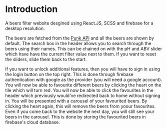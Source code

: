 # Introduction

A beers filter website desgined using React.JS, SCSS and firebase for a desktop resolution.

The beers are fetched from the <a href="https://punkapi.com/" target="_">Punk API</a> and all the beers are shown by default. The search box in the header allows you to search through the beers using their names. This can be chained on with the pH and ABV slider which have have the current filter value next to them. If you want to reset the sliders, slide them back to the start.

If you want to unlock additional features, then you will have to sign in using the login button on the top right. This is done through firebase authentication with google as the provider (you will need a google account). You will now be able to favourite different beers by clicking the heart on the tile which will turn red. You will now be able to click the favourites in the header which previously would've redirected back to home without signing in. You will be presented with a carousel of your favourited beers. By clicking the heart again, this will remove the beers from yoour favourites. Even if you come back to the website the next day, you will still see your beers in the carousel. This is done by storing the favourited beers in firebase's cloud database.
